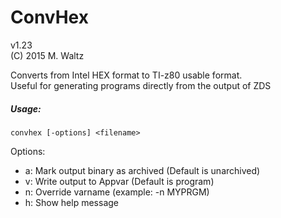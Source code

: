 # ConvHex
v1.23  
(C) 2015 M. Waltz

Converts from Intel HEX format to TI-z80 usable format.  
Useful for generating programs directly from the output of ZDS  

##### Usage:  
```convhex [-options] <filename>```

Options:   
* a: Mark output binary as archived (Default is unarchived)
* v: Write output to Appvar (Default is program)
* n: Override varname (example: -n MYPRGM)
* h: Show help message
